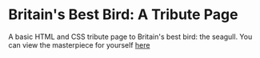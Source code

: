# Britain's Best Bird: A Tribute Page

A basic HTML and CSS tribute page to Britain's best bird: the seagull. You can view the masterpiece for yourself [here](https://ionajosephine.github.io/britainsbestbird/)
